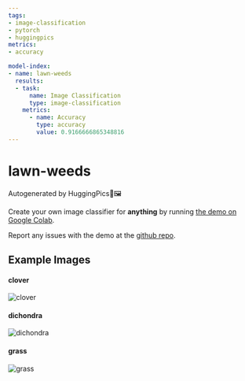 ```yaml
---
tags:
- image-classification
- pytorch
- huggingpics
metrics:
- accuracy

model-index:
- name: lawn-weeds
  results:
  - task:
      name: Image Classification
      type: image-classification
    metrics:
      - name: Accuracy
        type: accuracy
        value: 0.9166666865348816
---
```


# lawn-weeds


Autogenerated by HuggingPics🤗🖼️

Create your own image classifier for **anything** by running [the demo on Google Colab](https://colab.research.google.com/github/nateraw/huggingpics/blob/main/HuggingPics.ipynb).

Report any issues with the demo at the [github repo](https://github.com/nateraw/huggingpics).


## Example Images


#### clover

![clover](images/clover.jpg)

#### dichondra

![dichondra](images/dichondra.jpg)

#### grass

![grass](images/grass.jpg)